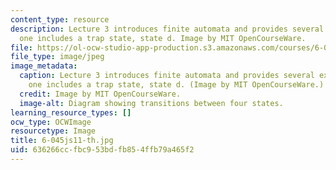 ```yaml
---
content_type: resource
description: Lecture 3 introduces finite automata and provides several examples; this
  one includes a trap state, state d. Image by MIT OpenCourseWare.
file: https://ol-ocw-studio-app-production.s3.amazonaws.com/courses/6-045j-automata-computability-and-complexity-spring-2011/636266ccfbc953bdfb854ffb79a465f2_6-045js11-th.jpg
file_type: image/jpeg
image_metadata:
  caption: Lecture 3 introduces finite automata and provides several examples; this
    one includes a trap state, state d. (Image by MIT OpenCourseWare.)
  credit: Image by MIT OpenCourseWare.
  image-alt: Diagram showing transitions between four states.
learning_resource_types: []
ocw_type: OCWImage
resourcetype: Image
title: 6-045js11-th.jpg
uid: 636266cc-fbc9-53bd-fb85-4ffb79a465f2
---
```


